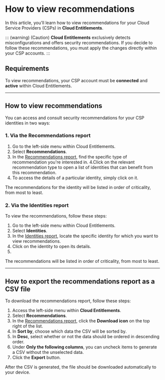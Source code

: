 # How to view recommendations

In this article, you’ll learn how to view recommendations for your Cloud Service Providers (CSPs) in **Cloud Entitlements**.

::: (warning) (Caution)
**Cloud Entitlements** exclusively detects misconfigurations and offers security recommendations. If you decide to follow these recommendations, you must apply the changes directly within your CSP accounts.
:::

## Requirements

To view recommendations, your CSP account must be **connected** and **active** within Cloud Entitlements.

---

## How to view recommendations

You can access and consult security recommendations for your CSP identities in two ways:

### 1. Via the Recommendations report

1. Go to the left-side menu within Cloud Entitlements.
2. Select **Recommendations**.
3. In the [Recommendations report](/v4/docs/cloud-entitlements-recommendations-report), find the specific type of recommendation you're interested in.
4.Click on the relevant recommendation type to open a list of identities that can benefit from this recommendation.
5. To access the details of a particular identity, simply click on it.

The recommendations for the identity will be listed in order of criticality, from most to least.

### 2. Via the Identities report
To view the recommendations, follow these steps:

1. Go to the left-side menu within Cloud Entitlements.
2. Select **Identities**.
3. In the [Identities report](/v4/docs/cloud-entitlements-identities-report), locate the specific identity for which you want to view recommendations.
4. Click on the identity to open its details.
5. 

The recommendations will be listed in order of criticality, from most to least.

---

## How to export the recommendations report as a CSV file

To download the recommendations report, follow these steps:

1. Access the left-side menu within **Cloud Entitlements**.
2. Select **Recommendations**.
3. In the [Recommendations report](/v4/docs/cloud-entitlements-recommendations-report), click the **Download icon** on the top right of the list.
4. In **Sort by**, choose which data the CSV will be sorted by.
5. In **Desc**, select whether or not the data should be ordered in descending order.
6. Under **Only the following columns**, you can uncheck items to generate a CSV without the unselected data.
7. Click the **Export** button.

After the CSV is generated, the file should be downloaded automatically to your device.